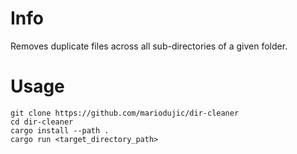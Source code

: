 # Info

Removes duplicate files across all sub-directories of a given folder.

# Usage

```
git clone https://github.com/mariodujic/dir-cleaner
cd dir-cleaner
cargo install --path .
cargo run <target_directory_path>
```
